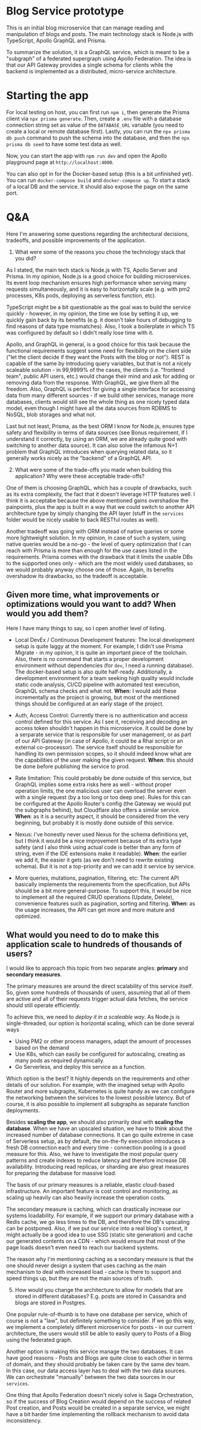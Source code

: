 # Blog Service prototype

This is an initial blog microservice that can manage reading and manipulation of blogs and posts. The main technology stack is Node.js with TypeScript, Apollo GraphQL and Prisma.

To summarize the solution, it is a GraphQL service, which is meant to be a "subgraph" of a federated supergraph using Apollo Federation. The idea is that our API Gateway provides a single schema for clients while the backend is implemented as a distributed, micro-service architecture.

# Starting the app

For local testing on host, you can first run `npm i`, then generate the Prisma client via `npx prisma generate`. Then, create a `.env` file with a database connection string set as value of the `DATABASE_URL` variable (you need to create a local or remote database first). Lastly, you can run the `npx prisma db push` command to push the schema into the database, and then the `npx prisma db seed` to have some test data as well.

Now, you can start the app with `npm run dev` and open the Apollo playground page at `http://localhost:4000`.

You can also opt in for the Docker-based setup (this is a bit unfinished yet). You can run `docker-compose build` and `docker-compose up`. To start a stack of a local DB and the service. It should also expose the page on the same port.

# Q&A

Here I'm answering some questions regarding the architectural decisions, tradeoffs, and possible improvements of the application.

1. What were some of the reasons you chose the technology stack that you did?

As I stated, the main tech stack is Node.js with TS, Apollo Server and Prisma. In my opinion, Node.js is a good choice for building microservices. Its event loop mechanism ensures high performance when serving many requests simultaneously, and it is easy to horizontally scale (e.g. with pm2 processes, K8s pods, deploying as serverless function, etc).

TypeScript might be a bit questionable as the goal was to build the service quickly - however, in my opinion, the time we lose by setting it up, we quickly gain back by its benefits (e.g. it doesn't take hours of debugging to find reasons of data type mismatches). Also, I took a boilerplate in which TS was configured by default so I didn't really lose time with it.

Apollo, and GraphQL in general, is a good choice for this task because the functional requirements suggest some need for flexibility on the client side ("let the client decide if they want the Posts with the blog or not"). REST is capable of the same by introducing query variables, but that is not a nicely scaleable solution - in 99,9999% of the cases, the clients (i.e. "frontend team", public API users, etc.) would change their mind and ask for adding or removing data from the response. With GraphQL, we give them all the freedom. Also, GraphQL is perfect for giving a single interface for accessing data from many different sources - if we build other services, manage more databases, clients would still see the whole thing as one nicely typed data model, even though I might have all the data sources from RDBMS to NoSQL, blob storages and what not.

Last but not least, Prisma, as the best ORM I know for Node.js, ensures type safety and flexibility in terms of data sources (see Bonus requirement, if I understand it correctly, by using an ORM, we are already quite good with switching to another data source). It can also solve the infamous N+1 problem that GraphQL introduces when querying related data, so it generally works nicely as the "backend" of a GraphQL API.

2. What were some of the trade-offs you made when building this application? Why
   were these acceptable trade-offs?

One of them is choosing GraphQL, which has a couple of drawbacks, such as its extra complexity, the fact that it doesn't leverage HTTP features well. I think it is acceptabe because the above mentioned gains overshadow the painpoints, plus the app is built in a way that we could switch to another API architecture type by simply changing the API layer (stuff in the `services` folder would be nicely usable to back RESTful routes as well).

Another tradeoff was going with ORM instead of native queries or some more lightweight solution. In my opinion, in case of such a system, using native queries would be a no-go - the level of query optimization that I can reach with Prisma is more than enough for the use cases listed in the requirements. Prisma comes with the drawback that it limits the usable DBs to the supported ones only - which are the most widely used databases, so we would probably anyway choose one of those. Again, its benefits overshadow its drawbacks, so the tradeoff is acceptable.

## Given more time, what improvements or optimizations would you want to add? When would you add them?

Here I have many things to say, so I open another level of listing.

- Local DevEx / Continuous Development features:
  The local development setup is quite laggy at the moment. For example, I didn't use Prisma Migrate - in my opinion, it is quite an important piece of the toolchain. Also, there is no command that starts a proper development environment without dependencies (for `dev`, I need a running database). The docker-based setup is also quite half-ready. Additionally, a development environment for a team seeking high quality would include static code analysis, CI/CD pipeline with automated test execution, GraphQL schema checks and what not. **When**: I would add these incrementally as the project is growing, but most of the mentioned things should be configured at an early stage of the project.

- Auth, Access Control:
  Currently there is no authentication and access control defined for this service. As I see it, receiving and decoding an access token shouldn't happen in this microservice. It could be done by a serparate service that is responsible for user management, or as part of our API Gateway (in case of Apollo, it could be a Rhai script or an external co-processor). The service itself should be responsible for handling its own permission scopes, so it should indeed know what are the capabilities of the user making the given request. **When**: this should be done before publishing the service to prod.

- Rate limitation:
  This could probably be done outside of this service, but GraphQL implies some extra risks here as well - without proper operation limits, the one malicious user can overload the server even with a single request (by a too long or too deep one). Rules for this can be configured at the Apollo Router's config (the Gateway we would put the subgraphs behind), but Cloudflare also offers a similar service. **When**: as it is a security aspect, it should be considered from the very beginning, but probably it is mostly done outside of this service.

- Nexus:
  I've honestly never used Nexus for the schema definitions yet, but I think it would be a nice improvement because of its extra type safety (and I also think using actual code is better than any form of string, even if the IDE extensions make it readable). **When**: the earlier we add it, the easier it gets (as we don't need to rewrite existing schema). But it is not a top-priority and we can add it service by service.

- More queries, mutations, pagination, filtering, etc:
  The current API basically implements the requirements from the specification, but APIs should be a bit more general-purpose. To support this, it would be nice to implement all the required CRUD operations (Update, Delete), convenience features such as pagination, sorting and filtering. **When**: as the usage increases, the API can get more and more mature and optimized.

## What would you need to do to make this application scale to hundreds of thousands of users?

I would like to approach this topic from two separate angles: **primary** and **secondary measures**.

The primary measures are around the direct scalability of this service itself. So, given some hundreds of thousands of users, assuming that all of them are active and all of their requests trigger actual data fetches, the service should still operate efficiently.

To achieve this, we need to _deploy it in a scaleable way_. As Node.js is single-threaded, our option is horizontal scaling, which can be done several ways

- Using PM2 or other process managers, adapt the amount of processes based on the demand
- Use K8s, which can easily be configured for autoscaling, creating as many pods as required dynamically.
- Go Serverless, and deploy this service as a function.

Which option is the best? It highly depends on the requirements and other details of our solution. For example, with the imagined setup with Apollo Router and more subgraphs, Kubernetes is quite handy as we can configure the networking between the services to the lowest possible latency. But of course, it is also possible to implement all subgraphs as separate function deployments.

Besides **scaling the app**, we should also primarily deal with **scaling the database**. When we have an upscaled situation, we have to think about the increased number of database connections. It can go quite extreme in case of Serverless setup, as by default, the on-the-fly execution introduces a fresh DB connection each and every time - connection pooling is a good measure for this. Also, we have to investigate the most popular query patterns and create indexes to reduce latency and therefore increase DB availability. Introducing read replicas, or sharding are also great measures for preparing the database for massive load.

The basis of our primary measures is a reliable, elastic cloud-based infrastructure. An important feature is cost control and monitoring, as scaling up heavily can also heavily increase the operation costs.

The secondary measure is caching, which can drastically increase our systems loadability. For example, if we support our primary database with a Redis cache, we go less times to the DB, and therefore the DB's upscaling can be postponed. Also, if we put our service into a real blog's context, it might actually be a good idea to use SSG (static site generation) and cache our generated contents on a CDN - which would ensure that most of the page loads doesn't even need to reach our backend systems.

The reason why I'm mentioning caching as a secondary measure is that the one should never design a system that uses caching as the main mechanism to deal with increased load - cache is there to support and speed things up, but they are not the main sources of truth.

5. How would you change the architecture to allow for models that are stored in different databases? E.g. posts are stored in Cassandra and blogs are stored in Postgres.

One popular rule-of-thumb is to have one database per service, which of course is not a "law", but definitely something to consider. If we go this way, we implement a completely different microservice for posts - in our current architecture, the users would still be able to easily query to Posts of a Blog using the federated graph.

Another option is making this service manage the two databases. It can have good reasons - Posts and Blogs are quite close to each other in terms of domain, and they should probably be taken care by the same dev team. In this case, our data access layer has to deal with the two data sources. We can orchestrate "manually" between the two data sources in our `services`.

One thing that Apollo Federation doesn't nicely solve is Saga Orchestration, so if the success of Blog Creation would depend on the success of related Post creation, and Posts would be created in a separate service, we might have a bit harder time implementing the rollback mechanism to avoid data inconsistency.

